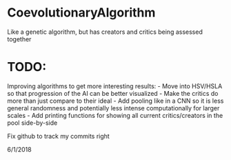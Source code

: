 # CoevolutionaryAlgorithm
Like a genetic algorithm, but has creators and critics being assessed together

TODO:
==================
Improving algorithms to get more interesting results:
    - Move into HSV/HSLA so that progression of the AI can be better visualized
    - Make the critics do more than just compare to their ideal
    - Add pooling like in a CNN so it is less general randomness and potentially less intense computationally for larger scales
    - Add printing functions for showing all current critics/creators in the pool side-by-side

Fix github to track my commits right

6/1/2018
